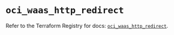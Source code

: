 # `oci_waas_http_redirect`

Refer to the Terraform Registry for docs: [`oci_waas_http_redirect`](https://registry.terraform.io/providers/hashicorp/oci/7.19.0/docs/resources/waas_http_redirect).
